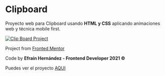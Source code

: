# Clipboard

Proyecto web para Clipboard usando **HTML y CSS** aplicando animaciones web y técnica mobile first.

[![Clip Board Project](https://media.giphy.com/media/y5DbQ8R0sd2XK7X8kT/giphy.gif "Clip Board Project")](https://media.giphy.com/media/y5DbQ8R0sd2XK7X8kT/giphy.gif "Clip Board Project")

Project from [Fronted Mentor](https://www.frontendmentor.io/profile/efrainhgmx "Fronted Mentor")

Code by **Efraín Hernández - Frontend Developer 2021  &COPY;** 

Puedes ver el proyecto [AQUI](https://efrainhgmx.github.io/Clipboard/ "AQUI")
